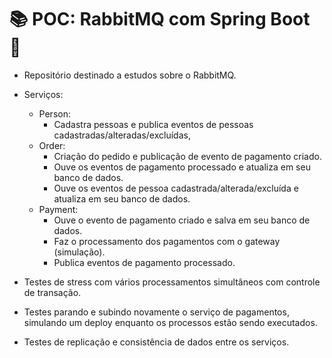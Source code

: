 # :books: POC: RabbitMQ com Spring Boot :rabbit:
 - Repositório destinado a estudos sobre o RabbitMQ.
 - Serviços:
    - Person:
        - Cadastra pessoas e publica eventos de pessoas cadastradas/alteradas/excluídas,
    - Order: 
        - Criação do pedido e publicação de evento de pagamento criado.
        - Ouve os eventos de pagamento processado e atualiza em seu banco de dados.
        - Ouve os eventos de pessoa cadastrada/alterada/excluída e atualiza em seu banco de dados.
    - Payment: 
        - Ouve o evento de pagamento criado e salva em seu banco de dados.
        - Faz o processamento dos pagamentos com o gateway (simulação). 
        - Publica eventos de pagamento processado.
     
 - Testes de stress com vários processamentos simultâneos com controle de transação.
 - Testes parando e subindo novamente o serviço de pagamentos, simulando um deploy enquanto os processos estão sendo executados.
 - Testes de replicação e consistência de dados entre os serviços.
